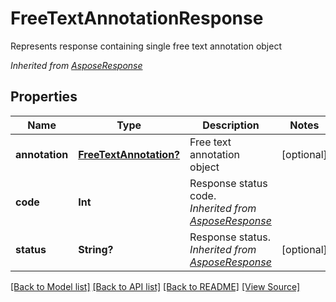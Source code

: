 ﻿# FreeTextAnnotationResponse
Represents response containing single free text annotation object

*Inherited from [AsposeResponse](AsposeResponse.md)*
## Properties
Name | Type | Description | Notes
------------ | ------------- | ------------- | -------------
**annotation** | [**FreeTextAnnotation?**](FreeTextAnnotation.md) | Free text annotation object | [optional]
**code** | **Int** | Response status code.<br />*Inherited from [AsposeResponse](AsposeResponse.md)* | 
**status** | **String?** | Response status.<br />*Inherited from [AsposeResponse](AsposeResponse.md)* | [optional]

[[Back to Model list]](../README.md#documentation-for-models) [[Back to API list]](../README.md#documentation-for-api-endpoints) [[Back to README]](../README.md) [[View Source]](../AsposePdfCloud/Models/FreeTextAnnotationResponse.swift)

